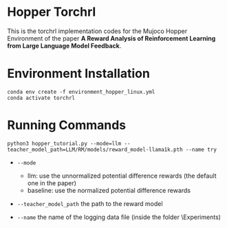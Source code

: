 # Hopper Torchrl

This is the torchrl implementation codes for the Mujoco Hopper Environment of the paper **A Reward Analysis of Reinforcement Learning from Large Language Model Feedback**.

# Environment Installation
```
conda env create -f environment_hopper_linux.yml
conda activate torchrl
```

# Running Commands

```
python3 hopper_tutorial.py --mode=llm --teacher_model_path=LLM/RM/models/reward_model-llama1k.pth --name try
```

* `--mode`  
  - llm: use the unnormalized potential difference rewards (the default one in the paper)
  - baseline: use the normalized potential difference rewards
  
* `--teacher_model_path` the path to the reward model
* `--name` the name of the logging data file (inside the folder \Experiments)